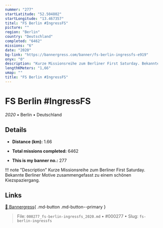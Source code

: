 ```yaml
---
nummer: "277"
startLatitude: "52.504802"
startLongitude: "13.467357"
titel: "FS Berlin #IngressFS"
picture: ""
region: "Berlin"
country: "Deutschland"
completed: "6462"
missions: "6"
date: "2020"
bg-link: "https://bannergress.com/banner/fs-berlin-ingressfs-e919"
onyx: "0"
description: "Kurze Missionsreihe zum Berliner First Saturday. Bekannte Berliner Motive zusammengefasst zu einem schönen Kiezspaziergang."
lengthKMeters: "1,66"
umap: ""
title: "FS Berlin #IngressFS"
---
```

# FS Berlin #IngressFS

*2020* • Berlin • Deutschland



## Details
- **Distance (km):** 1.66

- **Total missions completed:** 6462
- **This is my banner no.:** 277


!!! note "Description"
    Kurze Missionsreihe zum Berliner First Saturday. Bekannte Berliner Motive zusammengefasst zu einem schönen Kiezspaziergang.



## Links
[🔗 Bannergress](https://bannergress.com/banner/fs-berlin-ingressfs-e919){ .md-button .md-button--primary }



> File: `000277_fs-berlin-ingressfs_2020.md` • #000277 • Slug: `fs-berlin-ingressfs`
